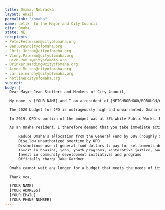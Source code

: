 ```yaml
---
title: Omaha, Nebraska
layout: email
permalink: "/omaha"
name: Letter to the Mayor and City Council
city: Omaha
state: NE
recipients:
- Pete.Festersen@cityofomaha.org
- Ben.Gray@cityofomaha.org
- Chris.Jerram@cityofomaha.org
- Vinny.Palermo@cityofomaha.org
- Rich.Pahls@cityofomaha.org
- Brinker.Harding@cityofomaha.org
- Aimee.Melton@cityofomaha.org
- carrie.murphy@cityofomaha.org
- hotline@cityofomaha.org
subject: 
body: |
  Dear Mayor Jean Stothert and Members of City Council,

  My name is [YOUR NAME] and I am a resident of [NEIGHBORHOOD/BOROUGH/CITY]. First, I demand justice for James Scurlock who was killed by Jake Gardner on May 30th, 2020. Jake Gardner has been released from police custody and has not been charged. This case must be officially reopened. Second, I urge you to begin defunding and demilitarizing the Omaha Police Department.

  The 2020 budget for OPD is outrageously high and unwarranted. Omaha’s general budget for 2020 was $419.6 million and the OPD currently takes up nearly 40% of that budget, or $159.5 million. Since 2016, the OPD’s budget has increased 22% but the city’s clearance rates still remain relatively stagnant.

  In 2019, OPD’s portion of the budget was at 38% while Public Works, Parks, and Libraries made up just 5.7%, 5.5%, and 3.3% of the budget respectively. The underfunding of schools, infrastructure, parks, and libraries is causing much of Omaha’s suffering. The aforementioned underfunding of public services paired with the overfunding of the police shows me as your constituent that you are merely putting Band-Aids over bullet holes.

  As an Omaha resident, I therefore demand that you take immediate action to do the following:

      Reduce Omaha’s allocation from the General Fund by 50% (roughly $80 million)
      Disallow unauthorized overtime by OPD
      Discontinue use of general fund dollars to pay for settlements due to police murder, misconduct, and negligence
      Invest in housing, jobs, youth programs, restorative justice, and mental health workers to keep the community safe
      Invest in community development initiatives and programs
      Officially charge Jake Gardner

  Omaha cannot wait any longer for a budget that meets the needs of its residents. The only way to achieve this is to take immediate steps to defund OPD.

  Thank you,

  [YOUR NAME]
  [YOUR ADDRESS]
  [YOUR EMAIL]
  [YOUR PHONE NUMBER]
---
```


